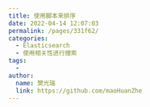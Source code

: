 ```yaml
---
title: 使用脚本来排序
date: 2022-04-14 12:07:03
permalink: /pages/331f62/
categories:
  - Elasticsearch
  - 使用相关性进行搜索
tags:
  - 
author: 
  name: 樊光瑞
  link: https://github.com/maoHuanZhe
---
```

